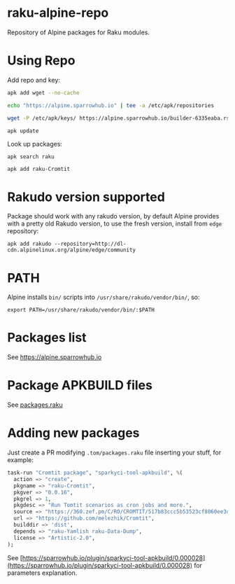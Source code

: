 # raku-alpine-repo

Repository of Alpine packages for Raku modules.

# Using Repo

Add repo and key:

```bash
apk add wget --no-cache

echo "https://alpine.sparrowhub.io" | tee -a /etc/apk/repositories

wget -P /etc/apk/keys/ https://alpine.sparrowhub.io/builder-6335eaba.rsa.pub

apk update
```

Look up packages:

```
apk search raku

apk add raku-Cromtit
```

# Rakudo version supported

Package should work with any rakudo version, by default Alpine provides with a pretty old Rakudo version,
to use the fresh version, install from `edge` repository:

```
apk add rakudo --repository=http://dl-cdn.alpinelinux.org/alpine/edge/community
```

# PATH

Alpine installs `bin/` scripts into `/usr/share/rakudo/vendor/bin/`, so:

```
export PATH=/usr/share/rakudo/vendor/bin/:$PATH
```

# Packages list

See https://alpine.sparrowhub.io

# Package APKBUILD files

See [packages.raku](https://github.com/melezhik/raku-alpine-repo/blob/main/.tom/packages.raku)


# Adding new packages

Just create a PR modifying `.tom/packages.raku` file inserting your stuff, for example:


```raku
task-run "Cromtit package", "sparkyci-tool-apkbuild", %(
  action => "create",
  pkgname => "raku-Cromtit",
  pkgver => "0.0.16",
  pkgrel => 1,
  pkgdesc => "Run Tomtit scenarios as cron jobs and more.",
  source => "https://360.zef.pm/C/RO/CROMTIT/517b83ccc5b53523cf8060ee3d309d6185167274.tar.gz",
  url => "https://github.com/melezhik/Cromtit",
  builddir => 'dist',
  depends => "raku-Yamlish raku-Data-Dump",
  license => "Artistic-2.0",
);
```

See [https://sparrowhub.io/plugin/sparkyci-tool-apkbuild/0.000028](https://sparrowhub.io/plugin/sparkyci-tool-apkbuild/0.000028) for parameters explanation.
